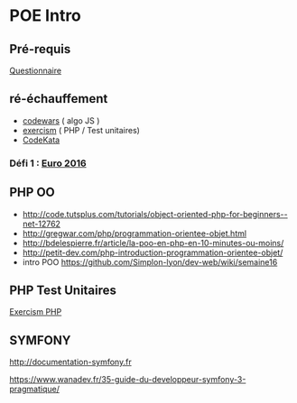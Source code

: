 # POE Intro


## Pré-requis
[Questionnaire](http://goo.gl/forms/moGYbWbc3cjFQ2Pk1)

## ré-échauffement

- <a href="https://www.codewars.com/" target="_blank">codewars</a> ( algo JS )
- <a href="http://exercism.io/languages/php" target="_blank">exercism</a> ( PHP / Test unitaires)
- <a href="http://codekata.pragprog.com" target="_blank">CodeKata</a>

### Défi 1 : <a href="exercices/euro2016/README.md" target="_blank">Euro 2016</a>

## PHP OO
- http://code.tutsplus.com/tutorials/object-oriented-php-for-beginners--net-12762
- http://gregwar.com/php/programmation-orientee-objet.html
- http://bdelespierre.fr/article/la-poo-en-php-en-10-minutes-ou-moins/
- http://petit-dev.com/php-introduction-programmation-orientee-objet/
- intro POO https://github.com/Simplon-lyon/dev-web/wiki/semaine16

## PHP Test Unitaires

<a href="http://exercism.io/languages/php" target="_blank">Exercism PHP</a>

## SYMFONY
http://documentation-symfony.fr

https://www.wanadev.fr/35-guide-du-developpeur-symfony-3-pragmatique/